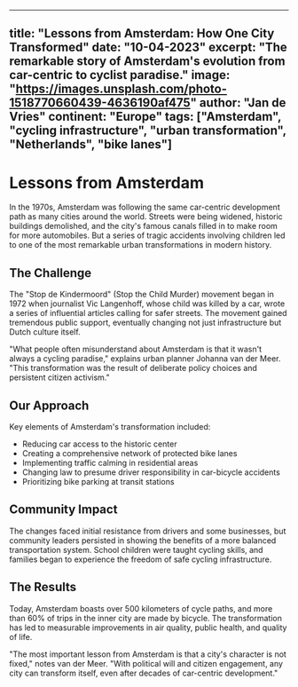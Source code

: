 
---
title: "Lessons from Amsterdam: How One City Transformed"
date: "10-04-2023"
excerpt: "The remarkable story of Amsterdam's evolution from car-centric to cyclist paradise."
image: "https://images.unsplash.com/photo-1518770660439-4636190af475"
author: "Jan de Vries"
continent: "Europe"
tags: ["Amsterdam", "cycling infrastructure", "urban transformation", "Netherlands", "bike lanes"]
---

# Lessons from Amsterdam

In the 1970s, Amsterdam was following the same car-centric development path as many cities around the world. Streets were being widened, historic buildings demolished, and the city's famous canals filled in to make room for more automobiles. But a series of tragic accidents involving children led to one of the most remarkable urban transformations in modern history.

## The Challenge

The "Stop de Kindermoord" (Stop the Child Murder) movement began in 1972 when journalist Vic Langenhoff, whose child was killed by a car, wrote a series of influential articles calling for safer streets. The movement gained tremendous public support, eventually changing not just infrastructure but Dutch culture itself.

"What people often misunderstand about Amsterdam is that it wasn't always a cycling paradise," explains urban planner Johanna van der Meer. "This transformation was the result of deliberate policy choices and persistent citizen activism."

## Our Approach

Key elements of Amsterdam's transformation included:

- Reducing car access to the historic center
- Creating a comprehensive network of protected bike lanes
- Implementing traffic calming in residential areas
- Changing law to presume driver responsibility in car-bicycle accidents
- Prioritizing bike parking at transit stations

## Community Impact

The changes faced initial resistance from drivers and some businesses, but community leaders persisted in showing the benefits of a more balanced transportation system. School children were taught cycling skills, and families began to experience the freedom of safe cycling infrastructure.

## The Results

Today, Amsterdam boasts over 500 kilometers of cycle paths, and more than 60% of trips in the inner city are made by bicycle. The transformation has led to measurable improvements in air quality, public health, and quality of life.

"The most important lesson from Amsterdam is that a city's character is not fixed," notes van der Meer. "With political will and citizen engagement, any city can transform itself, even after decades of car-centric development."
